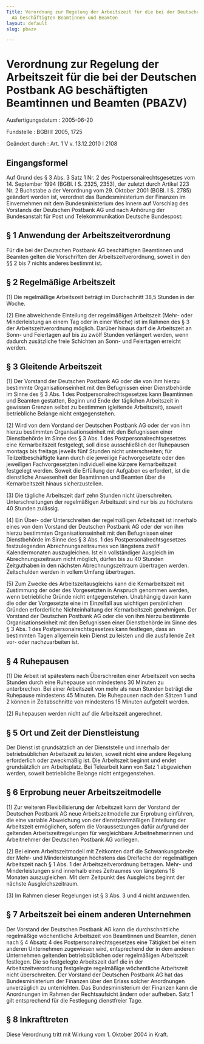 ```yaml
---
Title: Verordnung zur Regelung der Arbeitszeit für die bei der Deutschen Postbank
  AG beschäftigten Beamtinnen und Beamten
layout: default
slug: pbazv

---
```


# Verordnung zur Regelung der Arbeitszeit für die bei der Deutschen Postbank AG beschäftigten Beamtinnen und Beamten (PBAZV)

Ausfertigungsdatum
:   2005-06-20

Fundstelle
:   BGBl I: 2005, 1725

Geändert durch
:   Art. 1 V v. 13.12.2010 I 2108



## Eingangsformel

Auf Grund des § 3 Abs. 3 Satz 1 Nr. 2 des Postpersonalrechtsgesetzes
vom 14. September 1994 (BGBl. I S. 2325, 2353), der zuletzt durch
Artikel 223 Nr. 2 Buchstabe a der Verordnung vom 29. Oktober 2001
(BGBl. I S. 2785) geändert worden ist, verordnet das Bundesministerium
der Finanzen im Einvernehmen mit dem Bundesministerium des Innern auf
Vorschlag des Vorstands der Deutschen Postbank AG und nach Anhörung
der Bundesanstalt für Post und Telekommunikation Deutsche Bundespost:


## § 1 Anwendung der Arbeitszeitverordnung

Für die bei der Deutschen Postbank AG beschäftigten Beamtinnen und
Beamten gelten die Vorschriften der Arbeitszeitverordnung, soweit in
den §§ 2 bis 7 nichts anderes bestimmt ist.


## § 2 Regelmäßige Arbeitszeit

(1) Die regelmäßige Arbeitszeit beträgt im Durchschnitt 38,5 Stunden
in der Woche.

(2) Eine abweichende Einteilung der regelmäßigen Arbeitszeit (Mehr-
oder Minderleistung an einem Tag oder in einer Woche) ist im Rahmen
des § 3 der Arbeitszeitverordnung möglich. Darüber hinaus darf die
Arbeitszeit an Sonn- und Feiertagen auf bis zu zwölf Stunden
verlängert werden, wenn dadurch zusätzliche freie Schichten an Sonn-
und Feiertagen erreicht werden.


## § 3 Gleitende Arbeitszeit

(1) Der Vorstand der Deutschen Postbank AG oder die von ihm hierzu
bestimmte Organisationseinheit mit den Befugnissen einer Dienstbehörde
im Sinne des § 3 Abs. 1 des Postpersonalrechtsgesetzes kann Beamtinnen
und Beamten gestatten, Beginn und Ende der täglichen Arbeitszeit in
gewissen Grenzen selbst zu bestimmen (gleitende Arbeitszeit), soweit
betriebliche Belange nicht entgegenstehen.

(2) Wird von dem Vorstand der Deutschen Postbank AG oder der von ihm
hierzu bestimmten Organisationseinheit mit den Befugnissen einer
Dienstbehörde im Sinne des § 3 Abs. 1 des Postpersonalrechtsgesetzes
eine Kernarbeitszeit festgelegt, soll diese ausschließlich der
Ruhepausen montags bis freitags jeweils fünf Stunden nicht
unterschreiten; für Teilzeitbeschäftigte kann durch die jeweilige
Fachvorgesetzte oder den jeweiligen Fachvorgesetzten individuell eine
kürzere Kernarbeitszeit festgelegt werden. Soweit die Erfüllung der
Aufgaben es erfordert, ist die dienstliche Anwesenheit der Beamtinnen
und Beamten über die Kernarbeitszeit hinaus sicherzustellen.

(3) Die tägliche Arbeitszeit darf zehn Stunden nicht überschreiten.
Unterschreitungen der regelmäßigen Arbeitszeit sind nur bis zu
höchstens 40 Stunden zulässig.

(4) Ein Über- oder Unterschreiten der regelmäßigen Arbeitszeit ist
innerhalb eines von dem Vorstand der Deutschen Postbank AG oder der
von ihm hierzu bestimmten Organisationseinheit mit den Befugnissen
einer Dienstbehörde im Sinne des § 3 Abs. 1 des
Postpersonalrechtsgesetzes festzulegenden Abrechnungszeitraumes von
längstens zwölf Kalendermonaten auszugleichen. Ist ein vollständiger
Ausgleich im Abrechnungszeitraum nicht möglich, dürfen bis zu 40
Stunden Zeitguthaben in den nächsten Abrechnungszeitraum übertragen
werden. Zeitschulden werden in vollem Umfang übertragen.

(5) Zum Zwecke des Arbeitszeitausgleichs kann die Kernarbeitszeit mit
Zustimmung der oder des Vorgesetzten in Anspruch genommen werden, wenn
betriebliche Gründe nicht entgegenstehen. Unabhängig davon kann die
oder der Vorgesetzte eine im Einzelfall aus wichtigen persönlichen
Gründen erforderliche Nichteinhaltung der Kernarbeitszeit genehmigen.
Der Vorstand der Deutschen Postbank AG oder die von ihm hierzu
bestimmte Organisationseinheit mit den Befugnissen einer Dienstbehörde
im Sinne des § 3 Abs. 1 des Postpersonalrechtsgesetzes kann festlegen,
dass an bestimmten Tagen allgemein kein Dienst zu leisten und die
ausfallende Zeit vor- oder nachzuarbeiten ist.


## § 4 Ruhepausen

(1) Die Arbeit ist spätestens nach Überschreiten einer Arbeitszeit von
sechs Stunden durch eine Ruhepause von mindestens 30 Minuten zu
unterbrechen. Bei einer Arbeitszeit von mehr als neun Stunden beträgt
die Ruhepause mindestens 45 Minuten. Die Ruhepausen nach den Sätzen 1
und 2 können in Zeitabschnitte von mindestens 15 Minuten aufgeteilt
werden.

(2) Ruhepausen werden nicht auf die Arbeitszeit angerechnet.


## § 5 Ort und Zeit der Dienstleistung

Der Dienst ist grundsätzlich an der Dienststelle und innerhalb der
betriebsüblichen Arbeitszeit zu leisten, soweit nicht eine andere
Regelung erforderlich oder zweckmäßig ist. Die Arbeitszeit beginnt und
endet grundsätzlich am Arbeitsplatz. Bei Telearbeit kann von Satz 1
abgewichen werden, soweit betriebliche Belange nicht entgegenstehen.


## § 6 Erprobung neuer Arbeitszeitmodelle

(1) Zur weiteren Flexibilisierung der Arbeitszeit kann der Vorstand
der Deutschen Postbank AG neue Arbeitszeitmodelle zur Erprobung
einführen, die eine variable Abweichung von der dienstplanmäßigen
Einteilung der Arbeitszeit ermöglichen, sofern die Voraussetzungen
dafür aufgrund der geltenden Arbeitszeitregelungen für vergleichbare
Arbeitnehmerinnen und Arbeitnehmer der Deutschen Postbank AG
vorliegen.

(2) Bei einem Arbeitszeitmodell mit Zeitkonten darf die
Schwankungsbreite der Mehr- und Minderleistungen höchstens das
Dreifache der regelmäßigen Arbeitszeit nach § 1 Abs. 1 der
Arbeitszeitverordnung betragen. Mehr- und Minderleistungen sind
innerhalb eines Zeitraumes von längstens 18 Monaten auszugleichen. Mit
dem Zeitpunkt des Ausgleichs beginnt der nächste Ausgleichszeitraum.

(3) Im Rahmen dieser Regelungen ist § 3 Abs. 3 und 4 nicht anzuwenden.


## § 7 Arbeitszeit bei einem anderen Unternehmen

Der Vorstand der Deutschen Postbank AG kann die durchschnittliche
regelmäßige wöchentliche Arbeitszeit von Beamtinnen und Beamten, denen
nach § 4 Absatz 4 des Postpersonalrechtsgesetzes eine Tätigkeit bei
einem anderen Unternehmen zugewiesen wird, entsprechend der in dem
anderen Unternehmen geltenden betriebsüblichen oder regelmäßigen
Arbeitszeit festlegen. Die so festgelegte Arbeitszeit darf die in der
Arbeitszeitverordnung festgelegte regelmäßige wöchentliche Arbeitszeit
nicht überschreiten. Der Vorstand der Deutschen Postbank AG hat das
Bundesministerium der Finanzen über den Erlass solcher Anordnungen
unverzüglich zu unterrichten. Das Bundesministerium der Finanzen kann
die Anordnungen im Rahmen der Rechtsaufsicht ändern oder aufheben.
Satz 1 gilt entsprechend für die Festlegung dienstfreier Tage.


## § 8 Inkrafttreten

Diese Verordnung tritt mit Wirkung vom 1. Oktober 2004 in Kraft.

